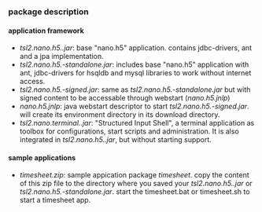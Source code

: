 ### package description

#### application framework

 - *tsl2.nano.h5.<version-number>.jar*: base "nano.h5" application. contains jdbc-drivers, ant and a jpa implementation.
 - *tsl2.nano.h5.<version-number>-standalone.jar*: includes base "nano.h5" application with ant, jdbc-drivers for hsqldb and mysql libraries to work without internet access.
 - *tsl2.nano.h5.<version-number>-signed.jar*: same as *tsl2.nano.h5.<version-number>-standalone.jar* but with signed content to be accessable through webstart (*nano.h5.jnlp*)
 - *nano.h5.jnlp*: java webstart descriptor to start *tsl2.nano.h5.<version-number>-signed.jar*. will create its environment directory in its download directory.
 - *tsl2.nano.terminal.<version-number>.jar*: "Structured Input Shell", a terminal application as toolbox for configurations, start scripts and administration. It is also integrated in *tsl2.nano.h5.<version-number>.jar*, but without starting support.  

#### sample applications

 - *timesheet.zip*: sample appication package _timesheet_. copy the content of this zip file to the directory where you saved your *tsl2.nano.h5.<version-number>.jar* or *tsl2.nano.h5.<version-number>-standalone.jar*. start the timesheet.bat or timesheet.sh to start a timesheet app.
